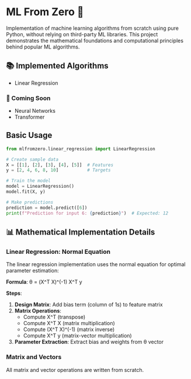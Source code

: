 # ML From Zero 🚀

Implementation of machine learning algorithms from scratch using pure Python, without relying on third-party ML libraries. This project demonstrates the mathematical foundations and computational principles behind popular ML algorithms.

## 📚 Implemented Algorithms

- Linear Regression

### 🔄 Coming Soon
- Neural Networks
- Transformer

## Basic Usage

```python
from mlfromzero.linear_regression import LinearRegression

# Create sample data
X = [[1], [2], [3], [4], [5]]  # Features
y = [2, 4, 6, 8, 10]           # Targets

# Train the model
model = LinearRegression()
model.fit(X, y)

# Make predictions
prediction = model.predict([6])
print(f"Prediction for input 6: {prediction}")  # Expected: 12
```


## 📊 Mathematical Implementation Details

### Linear Regression: Normal Equation

The linear regression implementation uses the normal equation for optimal parameter estimation:

**Formula**: θ = (X^T X)^(-1) X^T y

**Steps**:
1. **Design Matrix**: Add bias term (column of 1s) to feature matrix
2. **Matrix Operations**: 
   - Compute X^T (transpose)
   - Compute X^T X (matrix multiplication)
   - Compute (X^T X)^(-1) (matrix inverse)
   - Compute X^T y (matrix-vector multiplication)
3. **Parameter Extraction**: Extract bias and weights from θ vector

### Matrix and Vectors

All matrix and vector operations are written from scratch.


